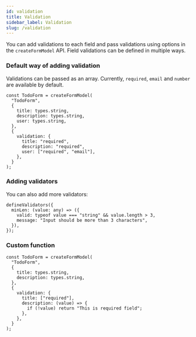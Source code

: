 ```yaml
---
id: validation
title: Validation
sidebar_label: Validation
slug: /validation
---
```


You can add validations to each field and pass validations using options in the `createFormModel` API. Field validations can be defined in multiple ways.

### Default way of adding validation

Validations can be passed as an array. Currently, `required`, `email` and `number` are available by default.

```tsx
const TodoForm = createFormModel(
  "TodoForm",
  {
    title: types.string,
    description: types.string,
    user: types.string,
  },
  {
    validation: {
      title: "required",
      description: "required",
      user: ["required", "email"],
    },
  }
);
```

### Adding validators

You can also add more validators:

```tsx
defineValidators({
  minLen: (value: any) => ({
    valid: typeof value === "string" && value.length > 3,
    message: "Input should be more than 3 characters",
  }),
});
```

### Custom function

```tsx
const TodoForm = createFormModel(
  "TodoForm",
  {
    title: types.string,
    description: types.string,
  },
  {
    validation: {
      title: ["required"],
      description: (value) => {
        if (!value) return "This is required field";
      },
    },
  }
);
```
